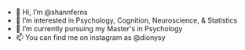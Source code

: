 - 👋 Hi, I’m @shannferns
- 🧠 I’m interested in Psychology, Cognition, Neuroscience, & Statistics 
- 🌱 I’m currently pursuing my Master's in Psychology 
- 📫 You can find me on instagram as @dionysy

